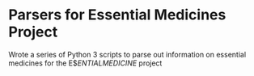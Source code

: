 # Parsers for Essential Medicines Project
Wrote a series of Python 3 scripts to parse out information on essential medicines for the E$$ENTIAL MEDICINE$ project
